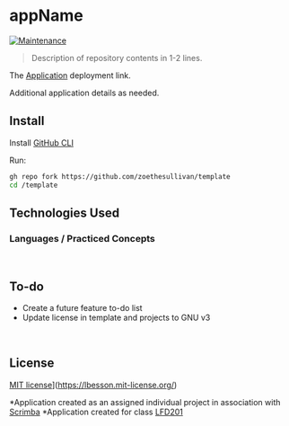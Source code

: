 # appName 

[![Maintenance](https://img.shields.io/badge/Maintained%3F-no-red.svg)](https://bitbucket.org/lbesson/ansi-colors) 

> Description of repository contents in 1-2 lines.

The [Application](z.netlify.app/) deployment link. 

Additional application details as needed.

## Install

Install [GitHub CLI](https://cli.github.com/manual/)

Run:

```sh
gh repo fork https://github.com/zoethesullivan/template
cd /template
```


## Technologies Used

### Languages / Practiced Concepts

</br>

## To-do

- Create a future feature to-do list
- Update license in template and projects to GNU v3

</br>

## License

[MIT license](https://img.shields.io/badge/License-MIT-blue.svg)](https://lbesson.mit-license.org/)

*Application created as an assigned individual project in association with [Scrimba](https://scrimba.com/)
*Application created for class [LFD201](#)
